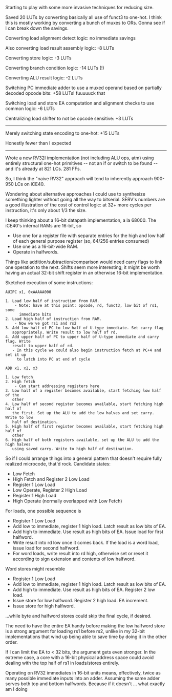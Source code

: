 Starting to play with some more invasive techniques for reducing size.

Saved 20 LUTs by converting basically all use of funct3 to one-hot. I think this
is mostly working by converting a bunch of muxes to ORs. Gonna see if I can
break down the savings.

Converting load alignment detect logic: no immediate savings

Also converting load result assembly logic: -8 LUTs

Converting store logic: -3 LUTs

Converting branch condition logic: -14 LUTs (!)

Converting ALU result logic: -2 LUTs

Switching PC immediate adder to use a muxed operand based on partially decoded
opcode bits: +58 LUTs! fuuuuuck that

Switching load and store EA computation and alignment checks to use common
logic: -6 LUTs

Centralizing load shifter to not be opcode sensitive: +3 LUTs

---

Merely switching state encoding to one-hot: +15 LUTs

Honestly fewer than I expected

---

Wrote a new RV32I implementation (not including ALU ops, atm) using entirely
structural one-hot primitives -- not an if or switch to be found -- and it's
already at 821 LCs. 281 FFs.

So, I think the "naive RV32" approach will tend to inherently approach 900-950
LCs on iCE40.

Wondering about alternative approaches I could use to synthesize something
lighter without going all the way to bitserial. SERV's numbers are a good
illustration of the cost of control logic: at 32+ more cycles per instruction,
it's only about 1/3 the size.

I keep thinking about a 16-bit datapath implementation, a la 68000. The iCE40's
internal RAMs are 16-bit, so

- Use one for a register file with separate entries for the high and low half of
  each general purpose register (so, 64/256 entries consumed)
- Use one as a 16-bit-wide RAM.
- Operate in halfwords.

Things like addition/subtraction/comparison would need carry flags to link one
operation to the next. Shifts seem more interesting; it might be worth having an
actual 32-bit shift register in an otherwise 16-bit implementation.

Sketched execution of some instructions:

```
AUIPC x1, 0xAAAAA000

1. Load low half of instruction from RAM.
    - Note: have at this point: opcode, rd, funct3, low bit of rs1, some
      immediate bits
2. Load high half of instruction from RAM.
    - Now we've got rs1 and rs2
3. Add low half of PC to low half of U-type immediate. Set carry flag
   appropriately. Write result to low half of rd.
4. Add upper half of PC to upper half of U-type immediate and carry flag. Write
   result to upper half of rd.
   - In this cycle we could also begin instruction fetch at PC+4 and set it up
     to latch into PC at end of cycle

ADD x1, x2, x3

1. Low fetch
2. High fetch
    - Can start addressing registers here
3. Low half of a register becomes available, start fetching low half of the
   other
4. Low half of second register becomes available, start fetching high half of
   the first. Set up the ALU to add the low halves and set carry. Write to low
   half of destination.
5. High half of first register becomes available, start fetching high half of
   other
6. High half of both registers available, set up the ALU to add the high halves
   using saved carry. Write to high half of destination.
```

So if I could arrange things into a general pattern that doesn't require fully
realized microcode, that'd rock. Candidate states:

- Low Fetch
- High Fetch and Register 2 Low Load
- Register 1 Low Load
- Low Operate, Register 2 High Load
- Register 1 High Load
- High Operate (normally overlapped with Low Fetch)

For loads, one possible sequence is

- Register 1 Low Load
- Add low to immediate, register 1 high load. Latch result as low bits of EA.
- Add high to immediate. Use result as high bits of EA. Issue load for first
  halfword.
- Write result into rd low once it comes back. If the load is a word load, issue
  load for second halfword.
- For word loads, write result into rd high, otherwise set or reset it according
  to sign extension and contents of low halfword.

Word stores might resemble

- Register 1 Low Load
- Add low to immediate, register 1 high load. Latch result as low bits of EA.
- Add high to immediate. Use result as high bits of EA. Register 2 low load.
- Issue store for low halfword. Register 2 high load. EA increment.
- Issue store for high halfword.

...while byte and halfword stores could skip the final cycle, if desired.

The need to have the entire EA handy before making the low halfword store is a
strong argument for loading rs1 before rs2, unlike in my 32-bit implementations
that wind up being able to save time by doing it in the other order.

If I can limit the EA to < 32 bits, the argument gets even stronger. In the
extreme case, a core with a 16-bit physical address space could avoid dealing
with the top half of rs1 in loads/stores entirely.


Operating on RV32 immediates in 16-bit units means, effectively, twice as many
possible immediate inputs into an adder. Assuming the same adder serves both top
and bottom halfwords. Because if it doesn't ... what exactly am I doing


